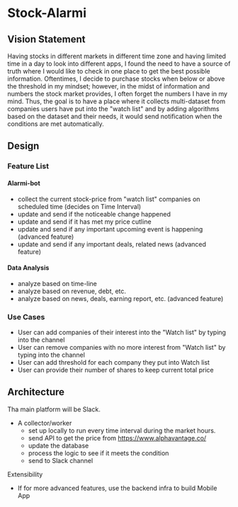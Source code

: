 # Stock-Alarmi



## Vision Statement

Having stocks in different markets in different time zone and having limited time in a day to look into different apps, I found the need to have a source of truth where I would like to check in one place to get the best possible information. Oftentimes, I decide to purchase stocks when below or above the threshold in my mindset; however, in the midst of information and numbers the stock market provides, I often forget the numbers I have in my mind. Thus, the goal is to have a place where it collects multi-dataset from companies users have put into the "watch list" and by adding algorithms based on the dataset and their needs, it would send notification when the conditions are met automatically. 



## Design

### Feature List 

#### Alarmi-bot 

* collect the current stock-price from "watch list" companies on scheduled time (decides on Time Interval)
* update and send if the noticeable change happened
* update and send if it has met my price cutline
* update and send if any important upcoming event is happening (advanced feature)
* update and send if any important deals, related news (advanced feature)



#### Data Analysis

* analyze based on time-line
* analyze based on revenue, debt, etc. 
* analyze based on news, deals, earning report, etc. (advanced feature)



### Use Cases 

* User can add companies of their interest into the "Watch list" by typing into the channel
* User can remove companies with no more interest from "Watch list" by typing into the channel
* User can add threshold for each company they put into Watch list
* User can provide their number of shares to keep current total price 



## Architecture

Tha main platform will be Slack. 

* A collector/worker 
  * set up locally to run every time interval during the market hours. 
  * send API to get the price from <https://www.alphavantage.co/>
  * update the database
  * process the logic to see if it meets the condition
  * send to Slack channel 

Extensibility

* If for more advanced features, use the backend infra to build Mobile App

